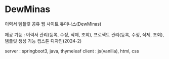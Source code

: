 # DewMinas
이력서 템플릿 공유 웹 사이트 듀미나스(DewMinas)

제공 기능 : 이력서 관리(등록, 수정, 삭제, 조회), 프로젝트 관리(등록, 수정, 삭제, 조회), 템플릿 생성 기능
캡스톤 디자인(2024-2)

server : springboot3, java, thymeleaf
client : js(vanilla), html, css
